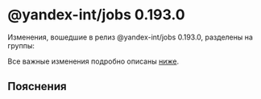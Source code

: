 # @yandex-int/jobs 0.193.0

<!-- ЧЕЛОВЕЧЕСКОЕ ВСТУПЛЕНИЕ -->

Изменения, вошедшие в релиз @yandex-int/jobs 0.193.0, разделены на группы:

Все важные изменения подробно описаны [ниже](#Пояснения).

## Пояснения

